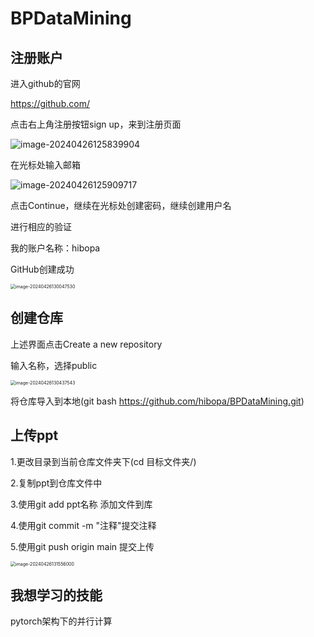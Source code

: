 # BPDataMining
## 注册账户

进入github的官网

https://github.com/

点击右上角注册按钮sign up，来到注册页面

![image-20240426125839904](C:\Users\86180\AppData\Roaming\Typora\typora-user-images\image-20240426125839904.png)

在光标处输入邮箱

![image-20240426125909717](C:\Users\86180\AppData\Roaming\Typora\typora-user-images\image-20240426125909717.png)

点击Continue，继续在光标处创建密码，继续创建用户名

进行相应的验证

我的账户名称：hibopa

GitHub创建成功

<img src="C:\Users\86180\AppData\Roaming\Typora\typora-user-images\image-20240426130047530.png" alt="image-20240426130047530" style="zoom:50%;" />

## 创建仓库

上述界面点击Create a new repository

输入名称，选择public

<img src="C:\Users\86180\AppData\Roaming\Typora\typora-user-images\image-20240426130437543.png" alt="image-20240426130437543" style="zoom:50%;" />

将仓库导入到本地(git bash https://github.com/hibopa/BPDataMining.git)

## 上传ppt

1.更改目录到当前仓库文件夹下(cd 目标文件夹/)

2.复制ppt到仓库文件中

3.使用git add ppt名称 添加文件到库

4.使用git commit -m "注释"提交注释

5.使用git push origin main 提交上传

<img src="C:\Users\86180\AppData\Roaming\Typora\typora-user-images\image-20240426131556000.png" alt="image-20240426131556000" style="zoom:50%;" />

## 我想学习的技能

pytorch架构下的并行计算
